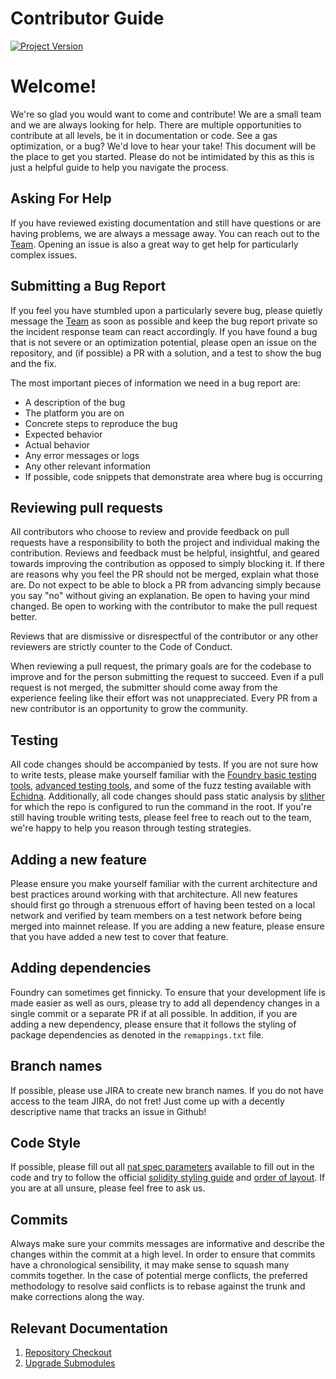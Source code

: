 # Contributor Guide

[![Project Version][version-image]][version-url]

# Welcome!

We're so glad you would want to come and contribute! We are a small team and we are always looking for help. There are multiple opportunities to contribute at all levels, be it in documentation or code. See a gas optimization, or a bug? We'd love to hear your take! This document will be the place to get you started. Please do not be intimidated by this as this is just a helpful guide to help you navigate the process.

## Asking For Help

If you have reviewed existing documentation and still have questions or are having problems, we are always a message away. You can reach out to the [Team](mailto:rules@thrackle.io). Opening an issue is also a great way to get help for particularly complex issues. 

## Submitting a Bug Report

If you feel you have stumbled upon a particularly severe bug, please quietly message the [Team](mailto:rules@thrackle.io) as soon as possible and keep the bug report private so the incident response team can react accordingly. If you have found a bug that is not severe or an optimization potential, please open an issue on the repository, and (if possible) a PR with a solution, and a test to show the bug and the fix.  

The most important pieces of information we need in a bug report are:

- A description of the bug
- The platform you are on
- Concrete steps to reproduce the bug
- Expected behavior
- Actual behavior
- Any error messages or logs
- Any other relevant information
- If possible, code snippets that demonstrate area where bug is occurring

## Reviewing pull requests

All contributors who choose to review and provide feedback on pull requests have a responsibility to both the project and individual making the contribution. Reviews and feedback must be helpful, insightful, and geared towards improving the contribution as opposed to simply blocking it. If there are reasons why you feel the PR should not be merged, explain what those are. Do not expect to be able to block a PR from advancing simply because you say "no" without giving an explanation. Be open to having your mind changed. Be open to working with the contributor to make the pull request better.

Reviews that are dismissive or disrespectful of the contributor or any other reviewers are strictly counter to the Code of Conduct.

When reviewing a pull request, the primary goals are for the codebase to improve and for the person submitting the request to succeed. Even if a pull request is not merged, the submitter should come away from the experience feeling like their effort was not unappreciated. Every PR from a new contributor is an opportunity to grow the community.

## Testing

All code changes should be accompanied by tests. If you are not sure how to write tests, please make yourself familiar with the [Foundry basic testing tools](https://book.getfoundry.sh/forge/writing-tests), [advanced testing tools](https://book.getfoundry.sh/forge/advanced-testing), and some of the fuzz testing available with [Echidna](https://github.com/crytic/echidna). Additionally, all code changes should pass static analysis by [slither](https://github.com/crytic/slither) for which the repo is configured to run the command in the root. If you're still having trouble writing tests, please feel free to reach out to the team, we're happy to help you reason through testing strategies.

## Adding a new feature

Please ensure you make yourself familiar with the current architecture and best practices around working with that architecture. All new features should first go through a strenuous effort of having been tested on a local network and verified by team members on a test network before being merged into mainnet release. If you are adding a new feature, please ensure that you have added a new test to cover that feature. 

## Adding dependencies

Foundry can sometimes get finnicky. To ensure that your development life is made easier as well as ours, please try to add all dependency changes in a single commit or a separate PR if at all possible. In addition, if you are adding a new dependency, please ensure that it follows the styling of package dependencies as denoted in the `remappings.txt` file.

## Branch names

If possible, please use JIRA to create new branch names. If you do not have access to the team JIRA, do not fret! Just come up with a decently descriptive name that tracks an issue in Github!

## Code Style

If possible, please fill out all [nat spec parameters](https://docs.soliditylang.org/en/latest/natspec-format.html) available to fill out in the code and try to follow the official [solidity styling guide](https://docs.soliditylang.org/en/latest/style-guide.html) and [order of layout](https://docs.soliditylang.org/en/latest/style-guide.html#order-of-layout). If you are at all unsure, please feel free to ask us. 

## Commits

Always make sure your commits messages are informative and describe the changes within the commit at a high level. In order to ensure that commits have a chronological sensibility, it may make sense to squash many commits together. In the case of potential merge conflicts, the preferred methodology to resolve said conflicts is to rebase against the trunk and make corrections along the way.

## Relevant Documentation

1. [Repository Checkout][checkoutRepo-url]
2. [Upgrade Submodules][upgradeSubmodules-url]

<!-- These are the body links -->
[checkoutRepo-url]: docs/CHECKOUT-REPO.md
[upgradeSubmodules-url]: docs/SUBMODULE-UPGRADE.md

<!-- These are the header links -->
[version-image]: https://img.shields.io/badge/Version-2.2.1-brightgreen?style=for-the-badge&logo=appveyor
[version-url]: https://github.com/thrackle-io/forte-rules-engine
